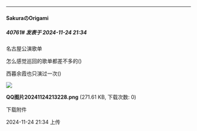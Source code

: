﻿
*****

####  SakuraのOrigami  
##### 40761#       发表于 2024-11-24 21:34

名古屋公演歌单

怎么感觉巡回的歌单都差不多的()

西暮余霞也只演过一次()

<img src="https://img.saraba1st.com/forum/202411/24/213404g2u210upvflpu5ly.png" referrerpolicy="no-referrer">

<strong>QQ图片20241124213228.png</strong> (271.61 KB, 下载次数: 0)

下载附件

2024-11-24 21:34 上传

